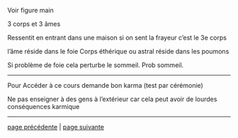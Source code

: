 Voir figure main

3 corps et 3 âmes

Ressentit en entrant dans une maison si on sent la frayeur c’est le 3e corps

l’âme réside dans le foie
Corps éthérique ou astral réside dans les poumons

Si problème de foie cela perturbe le sommeil. Prob sommeil.

--- 
Pour Accéder à ce cours demande bon karma (test par cérémonie)

Ne pas enseigner à des gens à l’extérieur car cela peut avoir de lourdes conséquences karmique

---

[page précédente](2024-03-10-05.md) | [page suivante](2024-03-10-07.md)